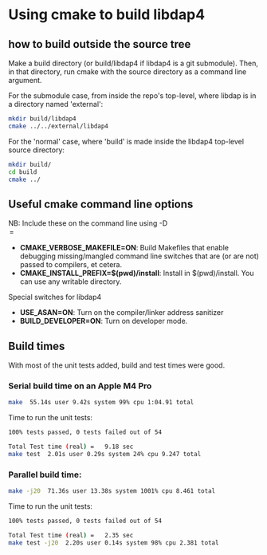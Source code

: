 
# Using cmake to build libdap4

## how to build outside the source tree

Make a build directory (or build/libdap4 if libdap4 is a git submodule).
Then, in that directory, run cmake with the source directory as a command line
argument.

For the submodule case, from inside the repo's top-level, where libdap is in
a directory named 'external':
```bash
mkdir build/libdap4
cmake ../../external/libdap4
```

For the 'normal' case, where 'build' is made inside the libdap4 top-level
source directory:
```bash
mkdir build/
cd build
cmake ../
```

## Useful cmake command line options

NB: Include these on the command line using -D<option>=<value>

* **CMAKE_VERBOSE_MAKEFILE=ON**: Build Makefiles that enable debugging missing/mangled
command line switches that are (or are not) passed to compilers, et cetera.
* **CMAKE_INSTALL_PREFIX=\$(pwd)/install**: Install in \$(pwd)/install. You can use
any writable directory.

Special switches for libdap4

* **USE_ASAN=ON**: Turn on the compiler/linker address sanitizer
* **BUILD_DEVELOPER=ON**: Turn on developer mode.

## Build times

With most of the unit tests added, build and test times were good.

### Serial build time on an Apple M4 Pro
```bash
make  55.14s user 9.42s system 99% cpu 1:04.91 total
```
Time to run the unit tests:
```bash
100% tests passed, 0 tests failed out of 54

Total Test time (real) =   9.18 sec
make test  2.01s user 0.29s system 24% cpu 9.247 total
````

### Parallel build time:
```bash
make -j20  71.36s user 13.38s system 1001% cpu 8.461 total
```
Time to run the unit tests:
```bash
100% tests passed, 0 tests failed out of 54

Total Test time (real) =   2.35 sec
make test -j20  2.20s user 0.14s system 98% cpu 2.381 total
```